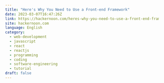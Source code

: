 ```yaml
---
title: "Here's Why You Need to Use a Front-end Framework"
date: 2023-03-07T16:47:26Z
link: https://hackernoon.com/heres-why-you-need-to-use-a-front-end-framework?source=rss&utm_medium=RSS&utm_source=news.12bit.vn
site: hackernoon.com
language: English
category:
  - web-development
  - javascript
  - react
  - reactjs
  - programming
  - coding
  - software-engineering
  - tutorial
draft: false
---
```

